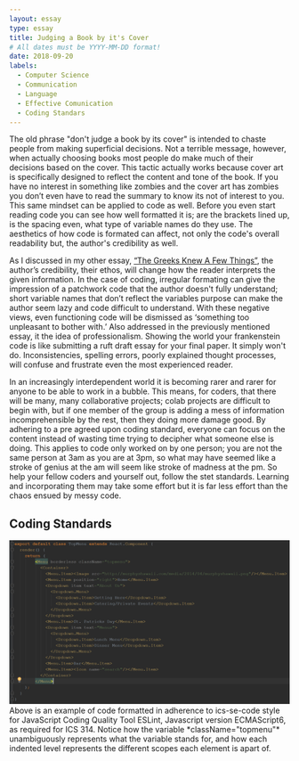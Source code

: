 ```yaml
---
layout: essay
type: essay
title: Judging a Book by it's Cover
# All dates must be YYYY-MM-DD format!
date: 2018-09-20
labels:
  - Computer Science
  - Communication
  - Language
  - Effective Comunication
  - Coding Standars
---
```


The old phrase "don't judge a book by its cover" is intended to chaste people from making superficial decisions. Not a terrible message, however, when actually choosing books most people do make much of their decisions based on the cover. This tactic actually works because cover art is specifically designed to reflect the content and tone of the book. If you have no interest in something like zombies and the cover art has zombies you don’t even have to read the summary to know its not of interest to you. This same mindset can be applied to code as well. Before you even start reading code you can see how well formatted it is; are the brackets lined up, is the spacing even, what type of variable names do they use. The aesthetics of how code is formated can affect, not only the code's overall readability but, the author's credibility as well. 

As I discussed in my other essay, [“The Greeks Knew A Few Things”](https://neezcha.github.io/essays/semantics.html), the author’s credibility, their ethos, will change how the reader interprets the given information. In the case of coding, irregular formating can give the impression of a patchwork code that the author doesn't fully understand; short variable names that don’t reflect the variables purpose can make the author seem lazy and code difficult to understand. With these negative views, even functioning code will be dismissed as ‘something too unpleasant to bother with.’  Also addressed in the previously mentioned essay, it the idea of professionalism. Showing the world your frankenstein code is like submitting a ruft draft essay for your final paper. It simply won't do. Inconsistencies, spelling errors,  poorly explained thought processes, will confuse and frustrate even the most experienced reader. 
	
In an increasingly interdependent world it is becoming rarer and rarer for anyone to be able to work in a bubble. This means, for coders, that there will be many, many collaborative projects; colab projects are difficult to begin with, but if one member of the group is adding a mess of information incomprehensible by the rest, then they doing more damage good. By adhering to a pre agreed upon coding standard, everyone can focus on the content instead of wasting time trying to decipher what someone else is doing. This applies to code only worked on by one person; you are not the same person at 3am as you are at 3pm, so what may have seemed like a stroke of genius at the am will seem like stroke of madness at the pm. So help your fellow coders and yourself out, follow the stet standards. Learning and incorporating them may take some effort but it is far less effort than the chaos ensued by messy code. 

## Coding Standards 

<img class="ui rounded image" src="../images/WOD-codingStandards.png">
Above is an example of code formatted in adherence to ics-se-code style for JavaScript Coding Quality Tool ESLint, Javascript version ECMAScript6, as required for ICS 314. Notice how the variable *className="topmenu"* unambiguously represents what the variable stands for, and how each indented level represents the different scopes each element is apart of. 
